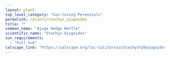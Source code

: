 ```yaml
---
layout: plant                                                              
top_level_category: "Sun-loving Perennials"
permalink: /plants/stachys_ajugoides
title: ""
common_name: "Ajuga Hedge Nettle"
scientific_name: "Stachys Ajugoides"
sun_requirements:
  - "Full Sun"
calscape_link: "https://calscape.org/loc-California/Stachys%20ajugoides(%20)"
---
```


